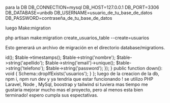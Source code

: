 para la DB 
DB_CONNECTION=mysql
DB_HOST=127.0.0.1
DB_PORT=3306
DB_DATABASE=unbdb
DB_USERNAME=usuario_de_tu_base_de_datos
DB_PASSWORD=contraseña_de_tu_base_de_datos

luego 
Make:migration

php artisan make:migration create_usuarios_table --create=usuarios

Esto generará un archivo de migración en el directorio database/migrations. 

<?php

use Illuminate\Database\Migrations\Migration;
use Illuminate\Database\Schema\Blueprint;
use Illuminate\Support\Facades\Schema;

return new class extends Migration
{

    public function up(): void
    {
        Schema::create('usuarios', function (Blueprint $table) {
            $table->id();
            $table->timestamps();
            $table->string('nombre');
            $table->string('apellido');
            $table->string('email')->unique();
            $table->string('telefono');
            $table->string('password');
        });
    }

    public function down(): void
    {
        Schema::dropIfExists('usuarios');
    }
};

luego de la creacion de la db, npm i, npm run dev y ya tendria que estar funcionando ! 
se utilizo PHP Laravel, Node , MySql, boostrap y tailwind 
si tuviera mas tiempo me gustaria mejorar mucho mas el proyecto, pero al menos esta bien terminado! 
espero cumpla sus espectativas.
